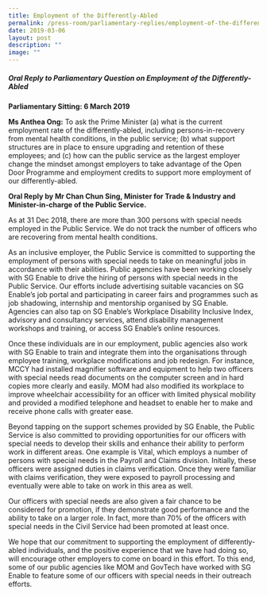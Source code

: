 ```yaml
---
title: Employment of the Differently‑Abled
permalink: /press-room/parliamentary-replies/employment-of-the-differently-abled/
date: 2019-03-06
layout: post
description: ""
image: ""
---
```

##### Oral Reply to Parliamentary Question on Employment of the Differently-Abled
  
**Parliamentary Sitting: 6 March 2019**
  
**Ms Anthea Ong:** To ask the Prime Minister (a) what is the current employment rate of the differently-abled, including persons-in-recovery from mental health conditions, in the public service; (b) what support structures are in place to ensure upgrading and retention of these employees; and (c) how can the public service as the largest employer change the mindset amongst employers to take advantage of the Open Door Programme and employment credits to support more employment of our differently-abled.   

**Oral Reply by Mr Chan Chun Sing, Minister for Trade & Industry and Minister-in-charge of the Public Service.**
  
As at 31 Dec 2018, there are more than 300 persons with special needs employed in the Public Service. We do not track the number of officers who are recovering from mental health conditions.   
  
As an inclusive employer, the Public Service is committed to supporting the employment of persons with special needs to take on meaningful jobs in accordance with their abilities. Public agencies have been working closely with SG Enable to drive the hiring of persons with special needs in the Public Service. Our efforts include advertising suitable vacancies on SG Enable’s job portal and participating in career fairs and programmes such as job shadowing, internship and mentorship organised by SG Enable. Agencies can also tap on SG Enable’s Workplace Disability Inclusive Index, advisory and consultancy services, attend disability management workshops and training, or access SG Enable’s online resources.  
  
Once these individuals are in our employment, public agencies also work with SG Enable to train and integrate them into the organisations through employee training, workplace modifications and job redesign. For instance, MCCY had installed magnifier software and equipment to help two officers with special needs read documents on the computer screen and in hard copies more clearly and easily. MOM had also modified its workplace to improve wheelchair accessibility for an officer with limited physical mobility and provided a modified telephone and headset to enable her to make and receive phone calls with greater ease.  
  
Beyond tapping on the support schemes provided by SG Enable, the Public Service is also committed to providing opportunities for our officers with special needs to develop their skills and enhance their ability to perform work in different areas. One example is Vital, which employs a number of persons with special needs in the Payroll and Claims division. Initially, these officers were assigned duties in claims verification. Once they were familiar with claims verification, they were exposed to payroll processing and eventually were able to take on work in this area as well.  
  
Our officers with special needs are also given a fair chance to be considered for promotion, if they demonstrate good performance and the ability to take on a larger role. In fact, more than 70% of the officers with special needs in the Civil Service had been promoted at least once.   
  
We hope that our commitment to supporting the employment of differently-abled individuals, and the positive experience that we have had doing so, will encourage other employers to come on board in this effort. To this end, some of our public agencies like MOM and GovTech have worked with SG Enable to feature some of our officers with special needs in their outreach efforts.